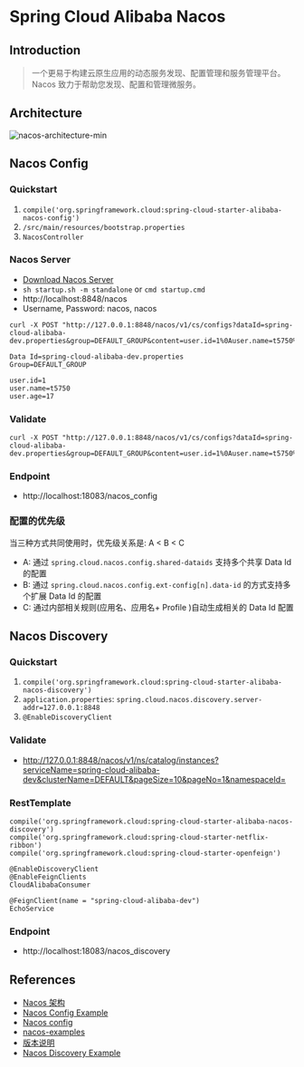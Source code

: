 # Spring Cloud Alibaba Nacos

## Introduction
>一个更易于构建云原生应用的动态服务发现、配置管理和服务管理平台。
Nacos 致力于帮助您发现、配置和管理微服务。

## Architecture
![nacos-architecture-min](https://www.wailian.work/images/2019/07/05/nacos-architecture-min.jpg)

## Nacos Config
### Quickstart
1. `compile('org.springframework.cloud:spring-cloud-starter-alibaba-nacos-config')`
1. `/src/main/resources/bootstrap.properties`
1. `NacosController`

### Nacos Server
- [Download Nacos Server](https://github.com/alibaba/nacos/releases)
- `sh startup.sh -m standalone` or `cmd startup.cmd`
- http://localhost:8848/nacos
- Username, Password: nacos, nacos

```
curl -X POST "http://127.0.0.1:8848/nacos/v1/cs/configs?dataId=spring-cloud-alibaba-dev.properties&group=DEFAULT_GROUP&content=user.id=1%0Auser.name=t5750%0Auser.age=17"
```
```
Data Id=spring-cloud-alibaba-dev.properties
Group=DEFAULT_GROUP

user.id=1
user.name=t5750
user.age=17
```

### Validate
```
curl -X POST "http://127.0.0.1:8848/nacos/v1/cs/configs?dataId=spring-cloud-alibaba-dev.properties&group=DEFAULT_GROUP&content=user.id=1%0Auser.name=t5750%0Auser.age=18"
```

### Endpoint
- http://localhost:18083/nacos_config

### 配置的优先级
当三种方式共同使用时，优先级关系是: A < B < C
- A: 通过 `spring.cloud.nacos.config.shared-dataids` 支持多个共享 Data Id 的配置
- B: 通过 `spring.cloud.nacos.config.ext-config[n].data-id` 的方式支持多个扩展 Data Id 的配置
- C: 通过内部相关规则(应用名、应用名+ Profile )自动生成相关的 Data Id 配置

## Nacos Discovery
### Quickstart
1. `compile('org.springframework.cloud:spring-cloud-starter-alibaba-nacos-discovery')`
1. `application.properties`: `spring.cloud.nacos.discovery.server-addr=127.0.0.1:8848`
1. `@EnableDiscoveryClient`

### Validate
- http://127.0.0.1:8848/nacos/v1/ns/catalog/instances?serviceName=spring-cloud-alibaba-dev&clusterName=DEFAULT&pageSize=10&pageNo=1&namespaceId=

### RestTemplate
```
compile('org.springframework.cloud:spring-cloud-starter-alibaba-nacos-discovery')
compile('org.springframework.cloud:spring-cloud-starter-netflix-ribbon')
compile('org.springframework.cloud:spring-cloud-starter-openfeign')

@EnableDiscoveryClient
@EnableFeignClients
CloudAlibabaConsumer

@FeignClient(name = "spring-cloud-alibaba-dev")
EchoService
```

### Endpoint
- http://localhost:18083/nacos_discovery

## References
- [Nacos 架构](https://nacos.io/zh-cn/docs/architecture.html)
- [Nacos Config Example](https://github.com/alibaba/spring-cloud-alibaba/blob/1.x/spring-cloud-alibaba-examples/nacos-example/nacos-config-example/readme-zh.md)
- [Nacos config](https://github.com/alibaba/spring-cloud-alibaba/wiki/Nacos-config)
- [nacos-examples](https://github.com/nacos-group/nacos-examples)
- [版本说明](https://github.com/alibaba/spring-cloud-alibaba/wiki/%E7%89%88%E6%9C%AC%E8%AF%B4%E6%98%8E)
- [Nacos Discovery Example](https://github.com/alibaba/spring-cloud-alibaba/blob/1.x/spring-cloud-alibaba-examples/nacos-example/nacos-discovery-example/readme-zh.md)